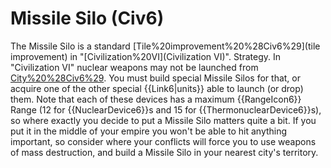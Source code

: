 # Missile Silo (Civ6)

The Missile Silo is a standard [Tile%20improvement%20%28Civ6%29](tile improvement) in "[Civilization%20VI](Civilization VI)".
Strategy.
In "Civilization VI" nuclear weapons may not be launched from [City%20%28Civ6%29](cities). You must build special Missile Silos for that, or acquire one of the other special {{Link6|units}} able to launch (or drop) them.
Note that each of these devices has a maximum {{RangeIcon6}} Range (12 for {{NuclearDevice6}}s and 15 for {{ThermonuclearDevice6}}s), so where exactly you decide to put a Missile Silo matters quite a bit. If you put it in the middle of your empire you won't be able to hit anything important, so consider where your conflicts will force you to use weapons of mass destruction, and build a Missile Silo in your nearest city's territory.